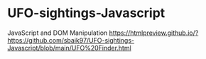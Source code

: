 # UFO-sightings-Javascript
JavaScript and DOM Manipulation
https://htmlpreview.github.io/?https://github.com/sbaik97/UFO-sightings-Javascript/blob/main/UFO%20Finder.html
